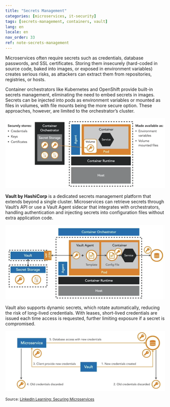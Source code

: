 ```yaml
---
title: "Secrets Management"
categories: [microservices, it-security]
tags: [secrets-management, containers, vault]
lang: en
locale: en
nav_order: 33
ref: note-secrets-management
---
```

Microservices often require secrets such as credentials, database passwords, and SSL certificates. Storing them insecurely (hard-coded in source code, baked into images, or exposed in environment variables) creates serious risks, as attackers can extract them from repositories, registries, or hosts.

Container orchestrators like Kubernetes and OpenShift provide built-in secrets management, eliminating the need to embed secrets in images. Secrets can be injected into pods as environment variables or mounted as files in volumes, with file mounts being the more secure option. These approaches, however, are limited to the orchestrator’s cluster.

![Secrets Orchestrator Injection](../../../assets/images/notes/application-container-security/secrets-management/secrets-orchestrator-injection.png)

**Vault by HashiCorp** is a dedicated secrets management platform that extends beyond a single cluster. Microservices can retrieve secrets through Vault’s API or use a Vault Agent sidecar that integrates with orchestrators, handling authentication and injecting secrets into configuration files without extra application code.

![Vault Secrets Injection](../../../assets/images/notes/application-container-security/secrets-management/vault-agent-injection.png)

Vault also supports dynamic secrets, which rotate automatically, reducing the risk of long-lived credentials. With leases, short-lived credentials are issued each time access is requested, further limiting exposure if a secret is compromised.

![Vault Dynamic Secrets](../../../assets/images/notes/application-container-security/secrets-management/vault-dynamic-secrets.png)

<small> Source: [LinkedIn Learning: Securing Microservices](https://www.linkedin.com/learning/microservices-security/securing-microservices?contextUrn=urn%3Ali%3AlyndaLearningPath%3A645bcd56498e6459e79b3c71&resume=false&u=57075649)</small>